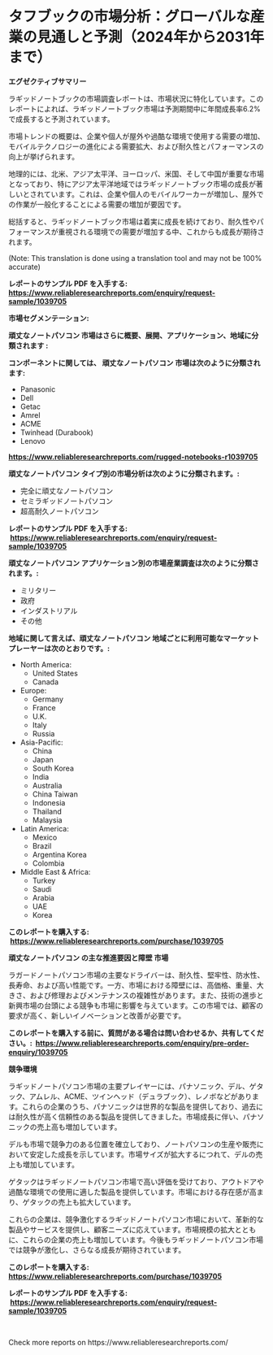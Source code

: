 <p><h1>タフブックの市場分析：グローバルな産業の見通しと予測（2024年から2031年まで）</h1></p><p><strong>エグゼクティブサマリー</strong></p>
<p><p>ラギッドノートブックの市場調査レポートは、市場状況に特化しています。このレポートによれば、ラギッドノートブック市場は予測期間中に年間成長率6.2%で成長すると予測されています。</p><p>市場トレンドの概要は、企業や個人が屋外や過酷な環境で使用する需要の増加、モバイルテクノロジーの進化による需要拡大、および耐久性とパフォーマンスの向上が挙げられます。</p><p>地理的には、北米、アジア太平洋、ヨーロッパ、米国、そして中国が重要な市場となっており、特にアジア太平洋地域ではラギッドノートブック市場の成長が著しいとされています。これは、企業や個人のモバイルワーカーが増加し、屋外での作業が一般化することによる需要の増加が要因です。</p><p>総括すると、ラギッドノートブック市場は着実に成長を続けており、耐久性やパフォーマンスが重視される環境での需要が増加する中、これからも成長が期待されます。</p><p>(Note: This translation is done using a translation tool and may not be 100% accurate)</p></p>
<p><strong>レポートのサンプル PDF を入手する: <a href="https://www.reliableresearchreports.com/enquiry/request-sample/1039705">https://www.reliableresearchreports.com/enquiry/request-sample/1039705</a></strong></p>
<p><strong>市場セグメンテーション:</strong></p>
<p><strong> 頑丈なノートパソコン 市場はさらに概要、展開、アプリケーション、地域に分類されます :</strong></p>
<p><strong>コンポーネントに関しては、 頑丈なノートパソコン 市場は次のように分類されます: &nbsp;</strong></p>
<p><ul><li>Panasonic</li><li>Dell</li><li>Getac</li><li>Amrel</li><li>ACME</li><li>Twinhead (Durabook)</li><li>Lenovo</li></ul></p>
<p><strong><a href="https://www.reliableresearchreports.com/rugged-notebooks-r1039705">https://www.reliableresearchreports.com/rugged-notebooks-r1039705</a></strong></p>
<p><strong> 頑丈なノートパソコン タイプ別の市場分析は次のように分類されます。:</strong></p>
<p><ul><li>完全に頑丈なノートパソコン</li><li>セミラギッドノートパソコン</li><li>超高耐久ノートパソコン</li></ul></p>
<p><strong>レポートのサンプル PDF を入手する: &nbsp;<a href="https://www.reliableresearchreports.com/enquiry/request-sample/1039705">https://www.reliableresearchreports.com/enquiry/request-sample/1039705</a></strong></p>
<p><strong> 頑丈なノートパソコン アプリケーション別の市場産業調査は次のように分類されます。:</strong></p>
<p><ul><li>ミリタリー</li><li>政府</li><li>インダストリアル</li><li>その他</li></ul></p>
<p><strong>地域に関して言えば、頑丈なノートパソコン 地域ごとに利用可能なマーケットプレーヤーは次のとおりです。:</strong></p>
<p><ul>
    <li>
        North America:
        <ul>
            <li>United States</li>
            <li>Canada</li>
        </ul>
    </li>
    <li>
        Europe:
        <ul>
            <li>Germany</li>
            <li>France</li>
            <li>U.K.</li>
            <li>Italy</li>
            <li>Russia</li>
        </ul>
    </li>
    <li>
        Asia-Pacific:
        <ul>
            <li>China</li>
            <li>Japan</li>
            <li>South Korea</li>
            <li>India</li>
            <li>Australia</li>
            <li>China Taiwan</li>
            <li>Indonesia</li>
            <li>Thailand</li>
            <li>Malaysia</li>
        </ul>
    </li>
    <li>
        Latin America:
        <ul>
            <li>Mexico</li>
            <li>Brazil</li>
            <li>Argentina Korea</li>
            <li>Colombia</li>
        </ul>
    </li>
    <li>
        Middle East & Africa:
        <ul>
            <li>Turkey</li>
            <li>Saudi</li>
            <li>Arabia</li>
            <li>UAE</li>
            <li>Korea</li>
        </ul>
    </li>
    </ul></p>
<p><strong>このレポートを購入する: &nbsp;<a href="https://www.reliableresearchreports.com/purchase/1039705">https://www.reliableresearchreports.com/purchase/1039705</a></strong></p>
<p><strong>頑丈なノートパソコン の主な推進要因と障壁 市場</strong></p>
<p><p>ラガードノートパソコン市場の主要なドライバーは、耐久性、堅牢性、防水性、長寿命、および高い性能です。一方、市場における障壁には、高価格、重量、大きさ、および修理およびメンテナンスの複雑性があります。また、技術の進歩と新興市場の台頭による競争も市場に影響を与えています。この市場では、顧客の要求が高く、新しいイノベーションと改善が必要です。</p></p>
<p><strong>このレポートを購入する前に、質問がある場合は問い合わせるか、共有してください。:&nbsp; <a href="https://www.reliableresearchreports.com/enquiry/pre-order-enquiry/1039705">https://www.reliableresearchreports.com/enquiry/pre-order-enquiry/1039705</a></strong></p>
<p><strong>競争環境</strong></p>
<p><p>ラギッドノートパソコン市場の主要プレイヤーには、パナソニック、デル、ゲタック、アムレル、ACME、ツインヘッド（デュラブック）、レノボなどがあります。これらの企業のうち、パナソニックは世界的な製品を提供しており、過去には耐久性が高く信頼性のある製品を提供してきました。市場成長に伴い、パナソニックの売上高も増加しています。</p><p>デルも市場で競争力のある位置を確立しており、ノートパソコンの生産や販売において安定した成長を示しています。市場サイズが拡大するにつれて、デルの売上も増加しています。</p><p>ゲタックはラギッドノートパソコン市場で高い評価を受けており、アウトドアや過酷な環境での使用に適した製品を提供しています。市場における存在感が高まり、ゲタックの売上も拡大しています。</p><p>これらの企業は、競争激化するラギッドノートパソコン市場において、革新的な製品やサービスを提供し、顧客ニーズに応えています。市場規模の拡大とともに、これらの企業の売上も増加しています。今後もラギッドノートパソコン市場では競争が激化し、さらなる成長が期待されています。</p></p>
<p><strong>このレポートを購入する: &nbsp; <a href="https://www.reliableresearchreports.com/purchase/1039705">https://www.reliableresearchreports.com/purchase/1039705</a></strong></p>
<p><strong>レポートのサンプル PDF を入手する: &nbsp;<a href="https://www.reliableresearchreports.com/enquiry/request-sample/1039705">https://www.reliableresearchreports.com/enquiry/request-sample/1039705</a></strong><strong></strong></p>
<p>&nbsp;</p>
<p>Check more reports on https://www.reliableresearchreports.com/</p>